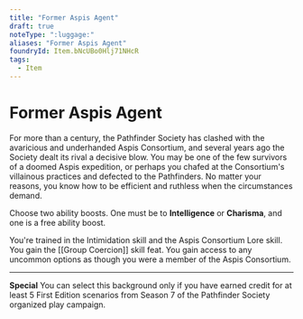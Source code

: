 ```yaml
---
title: "Former Aspis Agent"
draft: true
noteType: ":luggage:"
aliases: "Former Aspis Agent"
foundryId: Item.bNcUBo0Hlj71NHcR
tags:
  - Item
---
```


# Former Aspis Agent

For more than a century, the Pathfinder Society has clashed with the avaricious and underhanded Aspis Consortium, and several years ago the Society dealt its rival a decisive blow. You may be one of the few survivors of a doomed Aspis expedition, or perhaps you chafed at the Consortium's villainous practices and defected to the Pathfinders. No matter your reasons, you know how to be efficient and ruthless when the circumstances demand.

Choose two ability boosts. One must be to **Intelligence** or **Charisma**, and one is a free ability boost.

You're trained in the Intimidation skill and the Aspis Consortium Lore skill. You gain the [[Group Coercion]] skill feat. You gain access to any uncommon options as though you were a member of the Aspis Consortium.

* * *

**Special** You can select this background only if you have earned credit for at least 5 First Edition scenarios from Season 7 of the Pathfinder Society organized play campaign.
